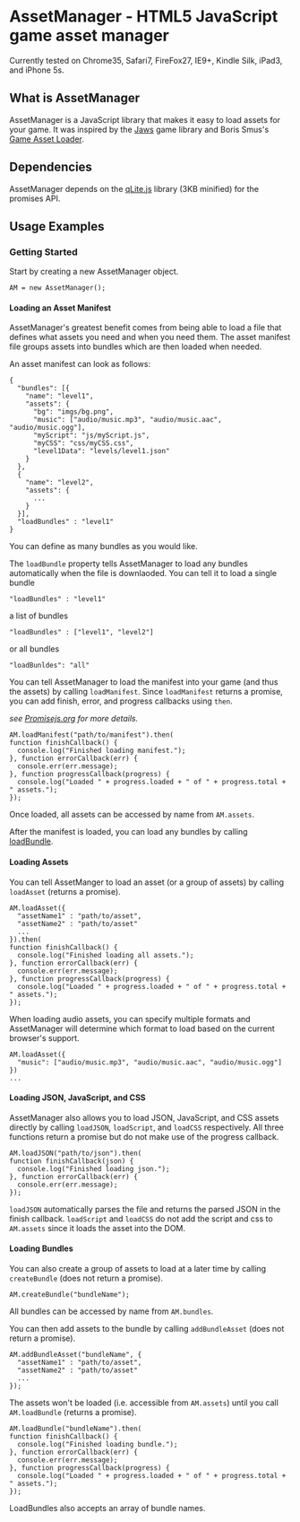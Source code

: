 AssetManager - HTML5 JavaScript game asset manager
============

Currently tested on Chrome35, Safari7, FireFox27, IE9+, Kindle Silk, iPad3, and iPhone 5s.

## What is AssetManager

AssetManager is a JavaScript library that makes it easy to load assets for your game. It was inspired by the [Jaws](https://github.com/ippa/jaws) game library and Boris Smus's [Game Asset Loader](https://github.com/borismus/game-asset-loader).

## Dependencies

AssetManager depends on the [qLite.js](https://github.com/straker/qLite) library (3KB minified) for the promises API.

## Usage Examples

### Getting Started

Start by creating a new AssetManager object.

    AM = new AssetManager();

#### Loading an Asset Manifest

AssetManager's greatest benefit comes from being able to load a file that defines what assets you need and when you need them. The asset manifest file groups assets into bundles which are then loaded when needed.

An asset manifest can look as follows:

    {
      "bundles": [{
        "name": "level1",
        "assets": {
          "bg": "imgs/bg.png",
          "music": ["audio/music.mp3", "audio/music.aac", "audio/music.ogg"],
          "myScript": "js/myScript.js",
          "myCSS": "css/myCSS.css",
          "level1Data": "levels/level1.json"
        }
      },
      {
        "name": "level2",
        "assets": {
          ...
        }
      }],
      "loadBundles" : "level1"
    }

You can define as many bundles as you would like.

The `loadBundle` property tells AssetManager to load any bundles automatically when the file is downlaoded. You can tell it to load a single bundle

    "loadBundles" : "level1"

a list of bundles

    "loadBundles" : ["level1", "level2"]

or all bundles

    "loadBunldes": "all"

You can tell AssetManager to load the manifest into your game (and thus the assets) by calling `loadManifest`. Since `loadManifest` returns a promise, you can add finish, error, and progress callbacks using `then`.

*see [Promisejs.org](https://www.promisejs.org/) for more details.*

    AM.loadManifest("path/to/manifest").then(
    function finishCallback() {
      console.log("Finished loading manifest.");
    }, function errorCallback(err) {
      console.err(err.message);
    }, function progressCallback(progress) {
      console.log("Loaded " + progress.loaded + " of " + progress.total + " assets.");
    });

Once loaded, all assets can be accessed by name from `AM.assets`.

After the manifest is loaded, you can load any bundles by calling [loadBundle](#loading-bundles).

#### Loading Assets

You can tell AssetManger to load an asset (or a group of assets) by calling `loadAsset` (returns a promise).

    AM.loadAsset({
      "assetName1" : "path/to/asset",
      "assetName2" : "path/to/asset"
      ...
    }).then(
    function finishCallback() {
      console.log("Finished loading all assets.");
    }, function errorCallback(err) {
      console.err(err.message);
    }, function progressCallback(progress) {
      console.log("Loaded " + progress.loaded + " of " + progress.total + " assets.");
    });

When loading audio assets, you can specify multiple formats and AssetManager will determine which format to load based on the current browser's support.

    AM.loadAsset({
      "music": ["audio/music.mp3", "audio/music.aac", "audio/music.ogg"]
    })
    ...

#### Loading JSON, JavaScript, and CSS

AssetManager also allows you to load JSON, JavaScript, and CSS assets directly by calling `loadJSON`, `loadScript`, and `loadCSS` respectively. All three functions return a promise but do not make use of the progress callback.

    AM.loadJSON("path/to/json").then(
    function finishCallback(json) {
      console.log("Finished loading json.");
    }, function errorCallback(err) {
      console.err(err.message);
    });

`loadJSON` automatically parses the file and returns the parsed JSON in the finish callback. `loadScript` and `loadCSS` do not add the script and css to `AM.assets` since it loads the asset into the DOM.

#### Loading Bundles

You can also create a group of assets to load at a later time by calling `createBundle` (does not return a promise).

    AM.createBundle("bundleName");

All bundles can be accessed by name from `AM.bundles`.

You can then add assets to the bundle by calling `addBundleAsset` (does not return a promise).

    AM.addBundleAsset("bundleName", {
      "assetName1" : "path/to/asset",
      "assetName2" : "path/to/asset"
      ...
    });

The assets won't be loaded (i.e. accessible from `AM.assets`) until you call `AM.loadBundle` (returns a promise).

    AM.loadBundle("bundleName").then(
    function finishCallback() {
      console.log("Finished loading bundle.");
    }, function errorCallback(err) {
      console.err(err.message);
    }, function progressCallback(progress) {
      console.log("Loaded " + progress.loaded + " of " + progress.total + " assets.");
    });

LoadBundles also accepts an array of bundle names.
